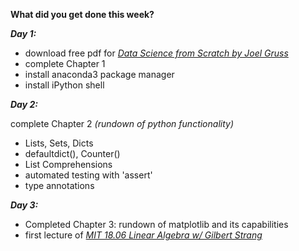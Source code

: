 **What did you get done this week?**

**_Day 1:_**
- download free pdf for _[Data Science from Scratch by Joel Gruss](https://www.oreilly.com/library/view/data-science-from/9781492041122/)_
- complete Chapter 1
- install anaconda3 package manager
- install iPython shell

**_Day 2:_**

complete Chapter 2 
  _(rundown of python functionality)_
  -  Lists, Sets, Dicts
  -  defaultdict(), Counter()
  -  List Comprehensions
  -  automated testing with 'assert'
  -  type annotations

**_Day 3:_**

  - Completed Chapter 3: rundown of matplotlib and its capabilities
  - first lecture of [_MIT 18.06 Linear Algebra w/ Gilbert Strang_](https://ocw.mit.edu/courses/18-06-linear-algebra-spring-2010/video_galleries/video-lectures/)

